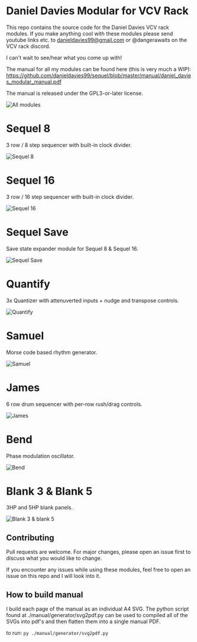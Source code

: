 # Daniel Davies Modular for VCV Rack
This repo contains the source code for the Daniel Davies VCV rack modules. If you make anything cool with these modules please send youtube links etc. to danieldavies99@gmail.com or @dangerawaits on the VCV rack discord.

I can't wait to see/hear what you come up with!

The manual for all my modules can be found here (this is very much a WIP): 
https://github.com/danieldavies99/sequel/blob/master/manual/daniel_davies_modular_manual.pdf

The manual is released under the GPL3-or-later license.


![All modules](https://i.imgur.com/NiQAJyR.png)

# Sequel 8
3 row / 8 step sequencer with built-in clock divider.

![Sequel 8](https://i.imgur.com/LFXTCaE.png?1)

# Sequel 16
3 row / 16 step sequencer with built-in clock divider.

![Sequel 16](https://i.imgur.com/ny7gton.png)

# Sequel Save
Save state expander module for Sequel 8 & Sequel 16.

![Sequel Save](https://i.imgur.com/VmRsBHC.png)

# Quantify
3x Quantizer with attenuverted inputs + nudge and transpose controls.

![Quantify](https://i.imgur.com/hhlliMw.png)

# Samuel
Morse code based rhythm generator.

![Samuel](https://i.imgur.com/jdzElMP.png)

# James
6 row drum sequencer with per-row rush/drag controls.

![James](https://i.imgur.com/CAWooFG.png)

# Bend
Phase modulation oscillator.

![Bend](https://i.imgur.com/LMEtzcI.png)

# Blank 3 & Blank 5
3HP and 5HP blank panels.

![Blank 3 & blank 5](https://i.imgur.com/J0giltq.png)

## Contributing
Pull requests are welcome. For major changes, please open an issue first to discuss what you would like to change.

If you encounter any issues while using these modules, feel free to open an issue on this repo and I will look into it.

## How to build manual
I build each page of the manual as an individual A4 SVG. The python script found at ./manual/generator/svg2pdf.py can be used to compiled all of the SVGs into pdf's and then flatten them into a single manual PDF.

to run:  ```py ./manual/generator/svg2pdf.py```